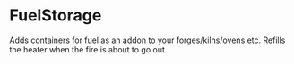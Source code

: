 # FuelStorage
 Adds containers for fuel as an addon to your forges/kilns/ovens etc. Refills the heater when the fire is about to go out
